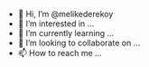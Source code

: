 - 👋 Hi, I’m @melikederekoy
- 👀 I’m interested in ...
- 🌱 I’m currently learning ...
- 💞️ I’m looking to collaborate on ...
- 📫 How to reach me ...

<!---
melikederekoy/melikederekoy is a ✨ special ✨ repository because its `README.md` (this file) appears on your GitHub profile.
You can click the Preview link to take a look at your changes.
--->
